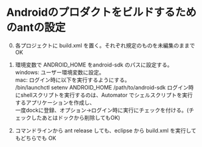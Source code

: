 Androidのプロダクトをビルドするためのantの設定
==============================

0. 各プロジェクトに build.xml を置く。それぞれ規定のものを未編集のままでOK
1. 環境変数で ANDROID_HOME をandroid-sdk のパスに設定する。  
    windows: ユーザー環境変数に設定。  
    mac: ログイン時に以下を実行するようにする。  
        /bin/launchctl setenv ANDROID_HOME /path/to/android-sdk
    ログイン時にshellスクリプトを実行するのは、Automator でシェルスクリプトを実行するアプリケーションを作成し、  
    一度dockに登録、オプション→ログイン時に実行にチェックを付ける。(チェックしたあとはドックから削除してもOK)

2. コマンドラインから ant release しても、eclipse から build.xml を実行してもどちらでも OK

